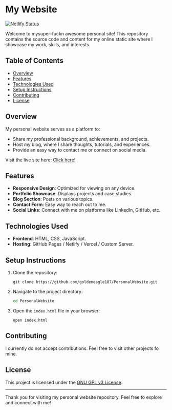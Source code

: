 # My Website

[![Netlify Status](https://api.netlify.com/api/v1/badges/6112c5f4-09dd-4779-a152-bfeb25657989/deploy-status)](https://app.netlify.com/sites/hisamindraray/deploys)

Welcome to mysuper-fuckn awesome personal site! This repository contains the source code and content for my online static site where I showcase my work, skills, and interests.

## Table of Contents

- [Overview](#overview)
- [Features](#features)
- [Technologies Used](#technologies-used)
- [Setup Instructions](#setup-instructions)
- [Contributing](#contributing)
- [License](#license)

## Overview

My personal website serves as a platform to:

- Share my professional background, achievements, and projects.
- Host my blog, where I share thoughts, tutorials, and experiences.
- Provide an easy way to contact me or connect on social media.

Visit the live site here: [Click here!](https://hisamindraray.netlify.app/) 

## Features

- **Responsive Design**: Optimized for viewing on any device.
- **Portfolio Showcase**: Displays projects and case studies.
- **Blog Section**: Posts on various topics.
- **Contact Form**: Easy way to reach out to me.
- **Social Links**: Connect with me on platforms like LinkedIn, GitHub, etc.

## Technologies Used

- **Frontend**: HTML, CSS, JavaScript.
- **Hosting**: GitHub Pages / Netlify / Vercel / Custom Server.

## Setup Instructions

1. Clone the repository:

   ```git
   git clone https://github.com/goldeneagle187/PersonalWebsite.git
   ```

2. Navigate to the project directory:

   ```bash
   cd PersonalWebsite
   ```

3. Open the `index.html` file in your browser:

   ```pwsh
   open index.html
   ```

## Contributing

I currently do not accept contributions. Feel free to visit other projects fo mine.

## License

This project is licensed under the [GNU GPL v3 License](LICENSE).

---

Thank you for visiting my personal website repository. Feel free to explore and connect with me!
